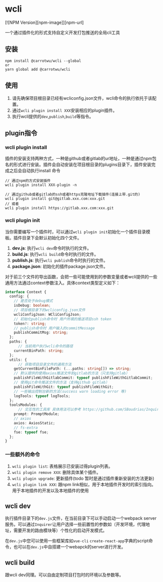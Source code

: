# wcli
[![NPM Version][npm-image]][npm-url]

一个通过插件化的形式支持自定义开发打包推送的全局cli工具

## 安装

```
npm install @carrotwu/wcli --global
or
yarn global add @carrotwu/wcli
```

## 使用

1. 请先确保项目根目录已经有wcliconfig.json文件，wcli命令的执行依托于该配置。
2. 通过`wcli plugin install XXX`安装相应的plugin插件。
3. 执行wcli提供的`dev`,`publish`,`build`等指令。

## plugin指令

### wcli plugin install

插件的安装支持两种方式，一种是github或者gitlab的ur地址，一种是通过npm包名的形式进行安装。插件会自动安装在项目根目录的plugins目录下，插件安装完成之后会自动执行install 命令
```
// 通过npm的方式安装插件
wcli plugin install XXX-plugin -n

// 通过github或者gitlab的ssh或者https克隆地址下载插件(连接上带.git的)
wcli plugin install git@gitlab.xxx.com:xxx.git
// 或者
wcli plugin install https://gitlab.xxx.com:xxx.git
```

### wcli plugin init

当你需要编写一个插件时，可以通过`wcli plugin init`初始化一个插件目录模板。插件目录下会默认初始化四个文件。

1. **dev.js**: 执行`wcli dev`命令时执行的文件。
2. **build.js**: 执行`wcli build`命令时执行的文件。
3. **publish.js**: 执行`wcli publish`命令时执行的文件。
4. **package.json**: 初始化的插件package.json文件。

对于前三个文件的导出函数，会把一些可能使用到的参数变量或者wcli提供的一些通用方法通过context参数注入。具体context类型定义如下：

```ts
interface Context {
  config: {
    // 是否处于debug模式
    isDebug: boolean;
    // 项目根目录下的wcliconfig.json文件
    wcliConfigJson: WCliConfigJson;
    // 初始化publish命令时 用户所填的推送项目ssh token
    token?: string;
    // publish命令时 用户输入的commitMessage
    publishCommitMsg: string;
  };
  paths: {
      // 当前用户执行wcli命令的路径
    currentBinPath: string;
  };
  utils: {
      // 获取项目目录文件的通用方法
    getCurrentBinFilePath: (...paths: string[]) => string;
    // 默认提供的使用axios推送文件到gitlab的方法（只支持gitlab）
    publishFileWithGitlabCommit: typeof publishFileWithGitlabCommit;
    // 使用git命令推送文件的方法（支持github gitlab）
    publishFileWithGit: typeof publishFileWithGit;
    // 一些输出控制台新的方法(success warn loading error 等)
    logTools: typeof logTools;
  };
  toolsModules: {
      // 交互性的工具库 具体用法可以参考 https://github.com/SBoudrias/Inquirer.js/
    prompt: PromptModule;
    // axios
    axios: AxiosStatic;
    // fs-extra
    fse: typeof fse;
  };
}
```

### 一些额外的命令
1. `wcli plugin list`: 表格展示已安装过得plugin列表。
2. `wcli plugin remove XXX`: 删除具体某个插件。
3. `wcli plugin upgrade`: 更新插件(todo 暂时是通过插件重新安装的方法更新)
4. `wcli plugin link XXX`: 跟npm link相似，用于本地插件开发时的索引指向。用于本地插件的开发以及本地插件的使用

## wcli dev
执行插件目录下的`dev.js`文件，在当前目录下可以手动启动一个webpack server服务。可以通过`Inquirer`让用户选择一些前置性的参数如（开发环境，代理地址，需要开发的路由模块等）个性化的启动开发模式。

在`dev.js`中您可以使用一些框架库如`vue-cli` `create-react-app`字典的script命令，也可以在`dev.js`中自搭建一个webapck的server进行开发。

## wcli build

跟wcli dev同理。可以自由定制项目打包时的环境以及参数等。
